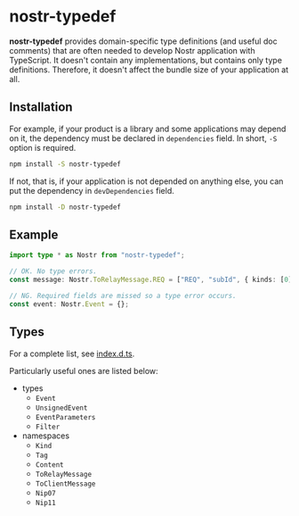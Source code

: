 # nostr-typedef

**nostr-typedef** provides domain-specific type definitions (and useful doc comments) that are often needed to develop Nostr application with TypeScript.
It doesn't contain any implementations, but contains only type definitions.
Therefore, it doesn't affect the bundle size of your application at all.

## Installation

For example, if your product is a library and some applications may depend on it, the dependency must be declared in `dependencies` field.
In short, `-S` option is required.

```sh
npm install -S nostr-typedef
```

If not, that is, if your application is not depended on anything else, you can put the dependency in `devDependencies` field.

```sh
npm install -D nostr-typedef
```

## Example

```ts
import type * as Nostr from "nostr-typedef";

// OK. No type errors.
const message: Nostr.ToRelayMessage.REQ = ["REQ", "subId", { kinds: [0] }];

// NG. Required fields are missed so a type error occurs.
const event: Nostr.Event = {};
```

## Types

For a complete list, see [index.d.ts](./index.d.ts).

Particularly useful ones are listed below:

- types
  - `Event`
  - `UnsignedEvent`
  - `EventParameters`
  - `Filter`
- namespaces
  - `Kind`
  - `Tag`
  - `Content`
  - `ToRelayMessage`
  - `ToClientMessage`
  - `Nip07`
  - `Nip11`
